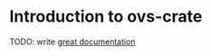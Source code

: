# Introduction to ovs-crate

TODO: write [great documentation](http://jacobian.org/writing/great-documentation/what-to-write/)
